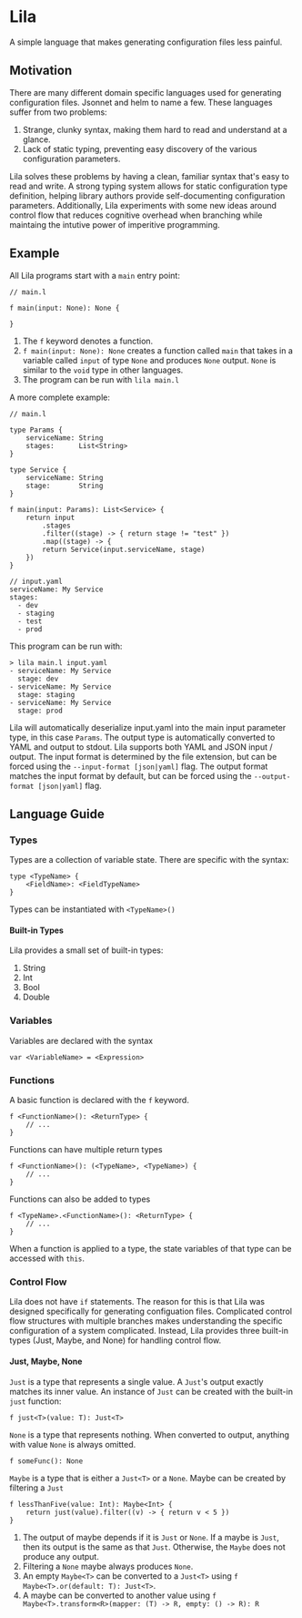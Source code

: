 # Lila

A simple language that makes generating configuration files less painful.

## Motivation

There are many different domain specific languages used for generating configuration files. Jsonnet and helm to name a few. These languages suffer from two problems:

1. Strange, clunky syntax, making them hard to read and understand at a glance.
2. Lack of static typing, preventing easy discovery of the various configuration parameters.

Lila solves these problems by having a clean, familiar syntax that's easy to read and write. A strong typing system allows for static configuration type definition, helping library authors provide self-documenting configuration parameters. Additionally, Lila experiments with some new ideas around control flow that reduces cognitive overhead when branching while maintaing the intutive power of imperitive programming.

## Example

All Lila programs start with a `main` entry point:

```
// main.l

f main(input: None): None {

}
```

1. The `f` keyword denotes a function.
2. `f main(input: None): None` creates a function called `main` that takes in a variable called `input` of type `None` and produces `None` output. `None` is similar to the `void` type in other languages.
3. The program can be run with `lila main.l`

A more complete example:

```
// main.l

type Params {
    serviceName: String
    stages:      List<String>
}

type Service {
    serviceName: String
    stage:       String
}

f main(input: Params): List<Service> {
    return input
        .stages
        .filter((stage) -> { return stage != "test" })
        .map((stage) -> {
        return Service(input.serviceName, stage)
    })
}

// input.yaml
serviceName: My Service
stages:
  - dev
  - staging
  - test
  - prod
```

This program can be run with:

```
> lila main.l input.yaml
- serviceName: My Service
  stage: dev
- serviceName: My Service
  stage: staging
- serviceName: My Service
  stage: prod
```

Lila will automatically deserialize input.yaml into the main input parameter type, in this case `Params`. The output type is automatically converted to YAML and output to stdout. Lila supports both YAML and JSON input / output. The input format is determined by the file extension, but can be forced using the `--input-format [json|yaml]` flag. The output format matches the input format by default, but can be forced using the `--output-format [json|yaml]` flag.

## Language Guide

### Types

Types are a collection of variable state. There are specific with the syntax:

```
type <TypeName> {
    <FieldName>: <FieldTypeName>
}
```

Types can be instantiated with `<TypeName>()`

#### Built-in Types

Lila provides a small set of built-in types:

1. String
2. Int
3. Bool
4. Double

### Variables

Variables are declared with the syntax

```
var <VariableName> = <Expression>
```

### Functions

A basic function is declared with the `f` keyword.

```
f <FunctionName>(): <ReturnType> {
    // ...
}
``` 

Functions can have multiple return types

```
f <FunctionName>(): (<TypeName>, <TypeName>) {
    // ...
}
```

Functions can also be added to types

```
f <TypeName>.<FunctionName>(): <ReturnType> {
    // ... 
}
```

When a function is applied to a type, the state variables of that type can be accessed with `this`.

### Control Flow

Lila does not have `if` statements. The reason for this is that Lila was designed specifically for generating configuation files. Complicated control flow structures with multiple branches makes understanding the specific configuration of a system complicated. Instead, Lila provides three built-in types (Just, Maybe, and None) for handling control flow.

#### Just, Maybe, None

`Just` is a type that represents a single value. A `Just`'s output exactly matches its inner value. An instance of `Just` can be created with the built-in `just` function:

```
f just<T>(value: T): Just<T>
```

`None` is a type that represents nothing. When converted to output, anything with value `None` is always omitted.

```
f someFunc(): None
```

`Maybe` is a type that is either a `Just<T>` or a `None`. Maybe can be created by filtering a `Just`

```
f lessThanFive(value: Int): Maybe<Int> {
    return just(value).filter((v) -> { return v < 5 })
}
```

1. The output of maybe depends if it is `Just` or `None`. If a maybe is `Just`, then its output is the same as that `Just`. Otherwise, the `Maybe` does not produce any output. 
2. Filtering a `None` maybe always produces `None`.
3. An empty `Maybe<T>` can be converted to a `Just<T>` using `f Maybe<T>.or(default: T): Just<T>`.
4. A maybe can be converted to another value using `f Maybe<T>.transform<R>(mapper: (T) -> R, empty: () -> R): R`
